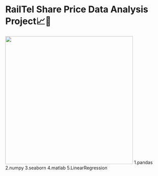 
<h1>RailTel Share Price Data Analysis Project📈💸</h1>
<picture>
  <img width ="400" src="https://images.app.goo.gl/PGs8iCNUUzJotuo2A](https://github.com/abelshaji/RailTel_Shareprice_Data_Analysis_Python_Project/assets/40593478/4a9a65bc-4f53-4b0a-aef7-25182cb5daec">
</picture>
1.pandas
2.numpy
3.seaborn
4.matlab
5.LinearRegression

